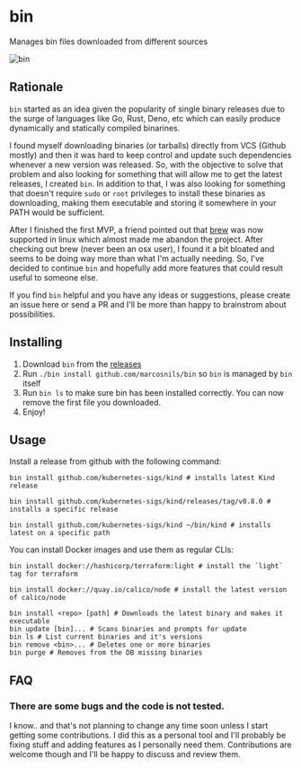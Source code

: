 # bin
Manages bin files downloaded from different sources

![bin](https://user-images.githubusercontent.com/1578458/87901619-ee629a80-ca2d-11ea-8609-8a8eb39801d2.gif)


## Rationale

`bin` started as an idea given the popularity of single binary releases due to the surge of  languages like 
Go, Rust, Deno, etc which can easily produce dynamically and statically compiled binarines. 

I found myself downloading binaries (or tarballs) directly from VCS (Github mostly) and then it was hard
to keep control and update such dependencies whenever a new version was released. So, with the objective 
to solve that problem and also looking for something that will allow me to get the latest releases, I created `bin`.
In addition to that, I was also looking for something that doesn't require `sudo` or `root` privileges to install 
these binaries as downloading, making them executable and storing it somewhere in your PATH would be sufficient.

After I finished the first MVP, a friend pointed out that [brew](https://brew.sh) was now supported in linux which almost 
made me abandon the project. After checking out brew (never been an osx user), I found it a bit bloated and seems
to be doing way more than what I'm actually needing. So, I've decided to continue `bin` and hopefully add more features
that could result useful to someone else. 

If you find `bin` helpful and you have any ideas or suggestions, please create an issue here or send a PR and I'll 
be more than happy to brainstrom about possibilities. 

## Installing

1. Download `bin` from the [releases](https://github.com/marcosnils/bin/releases)
2. Run `./bin install github.com/marcosnils/bin` so `bin` is managed by `bin` itself
3. Run `bin ls` to make sure bin has been installed correctly. You can now remove the first file you downloaded.
4. Enjoy!


## Usage

Install a release from github with the following command:

```
bin install github.com/kubernetes-sigs/kind # installs latest Kind release

bin install github.com/kubernetes-sigs/kind/releases/tag/v0.8.0 # installs a specific release

bin install github.com/kubernetes-sigs/kind ~/bin/kind # installs latest on a specific path 
```

You can install Docker images and use them as regular CLIs:

```
bin install docker://hashicorp/terraform:light # install the `light` tag for terraform

bin install docker://quay.io/calico/node # install the latest version of calico/node
```

```
bin install <repo> [path] # Downloads the latest binary and makes it executable 
bin update [bin]... # Scans binaries and prompts for update
bin ls # List current binaries and it's versions
bin remove <bin>... # Deletes one or more binaries
bin purge # Removes from the DB missing binaries
```

## FAQ

### There are some bugs and the code is not tested. 

I know.. and that's not planning to change any time soon unless I start getting some contributions. I did this as a personal tool and I'll probably be fixing stuff and adding features as I personally need them. Contributions are welcome though and I'll be happy to discuss and review them. 


